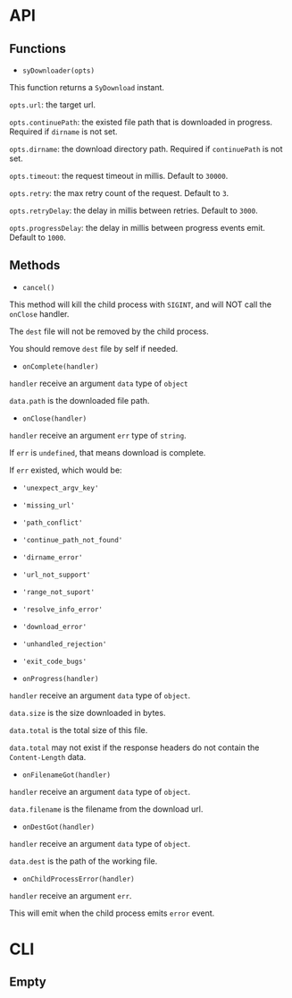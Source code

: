 API
===

Functions
---

* `syDownloader(opts)`

This function returns a `SyDownload` instant.

`opts.url`: the target url.

`opts.continuePath`: the existed file path that is downloaded in progress.
Required if `dirname` is not set.

`opts.dirname`: the download directory path.
Required if `continuePath` is not set.

`opts.timeout`: the request timeout in millis.
Default to `30000`.

`opts.retry`: the max retry count of the request.
Default to `3`.

`opts.retryDelay`: the delay in millis between retries.
Default to `3000`.

`opts.progressDelay`: the delay in millis between progress events emit.
Default to `1000`.



Methods
---

* `cancel()`

This method will kill the child process with `SIGINT`, 
and will NOT call the `onClose` handler.

The `dest` file will not be removed by the child process.

You should remove `dest` file by self if needed.



* `onComplete(handler)`

`handler` receive an argument `data` type of `object`

`data.path` is the downloaded file path.



* `onClose(handler)`

`handler` receive an argument `err` type of `string`.

If `err` is `undefined`, that means download is complete.

If `err` existed, which would be:

* `'unexpect_argv_key'`
* `'missing_url'`
* `'path_conflict'`
* `'continue_path_not_found'`
* `'dirname_error'`
* `'url_not_support'`
* `'range_not_suport'`
* `'resolve_info_error'`
* `'download_error'`
* `'unhandled_rejection'`
* `'exit_code_bugs'`



* `onProgress(handler)`

`handler` receive an argument `data` type of `object`.

`data.size` is the size downloaded in bytes.

`data.total` is the total size of this file.

`data.total` may not exist if the response headers 
do not contain the `Content-Length` data.



* `onFilenameGot(handler)`

`handler` receive an argument `data` type of `object`.

`data.filename` is the filename from the download url.



* `onDestGot(handler)`

`handler` receive an argument `data` type of `object`.

`data.dest` is the path of the working file.



* `onChildProcessError(handler)`

`handler` receive an argument `err`.

This will emit when the child process emits `error` event.



CLI
===

Empty
---


